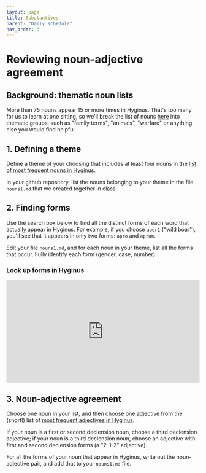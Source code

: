 ```yaml
---
layout: page
title: Substantives
parent: "Daily schedule"
nav_order: 3
---
```


# Reviewing noun-adjective agreement



## Background: thematic noun lists

More than 75 nouns appear 15 or more times in Hyginus.  That's too many for us to learn at one sitting, so we'll break the list of nouns [here](https://lingualatina.github.io/textbook/vocabulary/nouns/) into thematic groups, such as "family terms", "animals", "warfare" or anything else you would find helpful.


## 1. Defining a theme

Define a theme of your choosing that includes at least four nouns in the [list of most frequent nouns in Hyginus](https://lingualatina.github.io/textbook/vocabulary/nouns).


In your github repository, list the nouns belonging to your theme in the file `nouns1.md` that we created together in class.

## 2. Finding forms

Use the search box below to find all the distinct forms of each word that actually appear in Hyginus.  For example, if you choose `aper1` ("wild boar"), you'll see that it appears in only two forms:  `apro` and `aprum`.

Edit your file `nouns1.md`, and for each noun in your theme, list all the forms that occur.  Fully identify each form (gender, case, number).


### Look up forms in Hyginus

<iframe width="100%" height="267" frameborder="0"
  src="https://observablehq.com/embed/@neelsmith/profile-noun-usage-hyginus-fabulae?cells=viewof+nounChoice%2Cnounresults%2Cformslist"></iframe>


  ## 3. Noun-adjective agreement

  Choose one noun in your list, and then choose one adjective from the (short!) list of [most frequent adjectives in Hyginus](https://lingualatina.github.io/textbook/vocabulary/adjectives/).

  If your noun is a first or second declension noun, choose a third declension adjective;  if your noun is a third declension noun, choose an adjective with first and second declension forms (a "2-1-2" adjective).

  For all the forms of your noun that appear in Hyginus, write out the noun-adjective pair, and add that to your `nouns1.md` file.